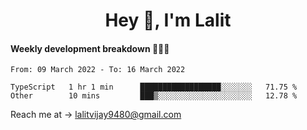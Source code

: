 <h1 align="center">Hey 👋, I'm Lalit</h1>

#### Weekly development breakdown 👨🏻‍💻
<!--START_SECTION:waka-->

```text
From: 09 March 2022 - To: 16 March 2022

TypeScript   1 hr 1 min      ██████████████████░░░░░░░   71.75 %
Other        10 mins         ███▒░░░░░░░░░░░░░░░░░░░░░   12.78 %
```

<!--END_SECTION:waka-->

Reach me at → lalitvijay9480@gmail.com

